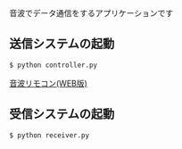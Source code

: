 音波でデータ通信をするアプリケーションです

## 送信システムの起動

```sh
$ python controller.py
```

[音波リモコン(WEB版)](https://wakusei-meron-.github.io/audia-communication-book/)

## 受信システムの起動

```sh
$ python receiver.py
```
